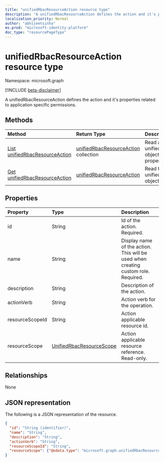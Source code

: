 ```yaml
---
title: "unifiedRbacResourceAction resource type"
description: "A unifiedRbacResourceAction defines the action and it's properties related to application specific permissions"
localization_priority: Normal
author: "abhijeetsinha"
ms.prod: "microsoft-identity-platform"
doc_type: "resourcePageType"
---
```


# unifiedRbacResourceAction resource type

Namespace: microsoft.graph

[!INCLUDE [beta-disclaimer](../../includes/beta-disclaimer.md)]

A unifiedRbacResourceAction defines the action and it's properties related to application specific permissions.

## Methods

| Method       | Return Type | Description |
|:-------------|:------------|:------------|
| [List unifiedRbacResourceAction](../api/unifiedrbacresourceaction-list.md) | [unifiedRbacResourceAction](unifiedrbacresourceaction.md) collection | Read a list of unifiedRbacResourceAction objects, and their properties. |
| [Get unifiedRbacResourceAction](../api/unifiedrbacresourceaction-get.md) | [unifiedRbacResourceAction](unifiedrbacresourceaction.md) | Read the properties of a unifiedRbacResourceAction object. |

## Properties

| Property     | Type        | Description |
|:-------------|:------------|:------------|
|id|String| Id of the action. Required. |
|name|String| Display name of the action. This will be used when creating custom role. Required. |
|description|String| Description of the action. |
|actionVerb|String| Action verb for the operation. |
|resourceScopeId|String| Action applicable resource id. |
|resourceScope|[UnifiedRbacResourceScope](unifiedrbacresourcescope.md)| Action applicable resource reference. Read-only. |

## Relationships

None

## JSON representation

The following is a JSON representation of the resource.

<!-- {
  "blockType": "resource",
  "optionalProperties": [

  ],
  "@odata.type": "microsoft.graph.unifiedRbacResourceAction",
  "baseType": "",
  "keyProperty": "id"
}-->

```json
{
  "id": "String (identifier)",
  "name": "String",
  "description": "String",
  "actionVerb": "String",
  "resourceScopeId": "String",
  "resourceScope": {"@odata.type": "microsoft.graph.unifiedRbacResourceScope"}
}
```

<!-- uuid: 16cd6b66-4b1a-43a1-adaf-3a886856ed98
2019-02-04 14:57:30 UTC -->
<!-- {
  "type": "#page.annotation",
  "description": "unifiedRbacResourceAction resource",
  "keywords": "",
  "section": "documentation",
  "tocPath": ""
}-->
